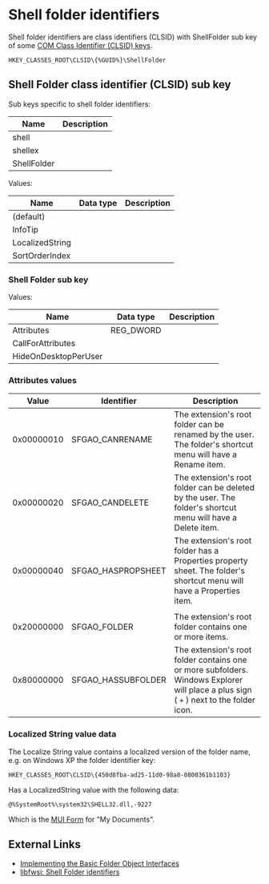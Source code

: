 # Shell folder identifiers

Shell folder identifiers are class identifiers (CLSID) with ShellFolder sub
key of some [COM Class Identifier (CLSID) keys](https://winreg-kb.readthedocs.io/en/latest/sources/system-keys/COM-class-identifiers.html).

```
HKEY_CLASSES_ROOT\CLSID\{%GUID%}\ShellFolder
```

## Shell Folder class identifier (CLSID) sub key

Sub keys specific to shell folder identifiers:

Name | Description
--- | ---
shell |
shellex |
ShellFolder |

Values:

Name | Data type | Description
--- | --- | ---
(default) | |
InfoTip | |
LocalizedString | |
SortOrderIndex | |

### Shell Folder sub key

Values:

Name | Data type | Description
--- | --- | ---
Attributes | REG_DWORD |
CallForAttributes | |
HideOnDesktopPerUser | |

### Attributes values

Value | Identifier | Description
--- | --- | ---
0x00000010 | SFGAO_CANRENAME | The extension's root folder can be renamed by the user. The folder's shortcut menu will have a Rename item.
0x00000020 | SFGAO_CANDELETE | The extension's root folder can be deleted by the user. The folder's shortcut menu will have a Delete item.
0x00000040 | SFGAO_HASPROPSHEET | The extension's root folder has a Properties property sheet. The folder's shortcut menu will have a Properties item.
| |
0x20000000 | SFGAO_FOLDER | The extension's root folder contains one or more items.
0x80000000 | SFGAO_HASSUBFOLDER | The extension's root folder contains one or more subfolders. Windows Explorer will place a plus sign ( `+` ) next to the folder icon.

### Localized String value data

The Localize String value contains a localized version of the folder name, e.g.
on Windows XP the folder identifier key:

```
HKEY_CLASSES_ROOT\CLSID\{450d8fba-ad25-11d0-98a8-0800361b1103}
```

Has a LocalizedString value with the following data:

```
@%SystemRoot%\system32\SHELL32.dll,-9227
```

Which is the [MUI Form](https://winreg-kb.readthedocs.io/en/latest/sources/windows-registry/MUI-form.html)
for "My Documents".

## External Links

* [Implementing the Basic Folder Object Interfaces](https://docs.microsoft.com/en-us/previous-versions/windows/desktop/legacy/cc144093(v=vs.85))
* [libfwsi: Shell Folder identifiers](https://github.com/libyal/libfwsi/wiki/Shell-Folder-identifiers)

